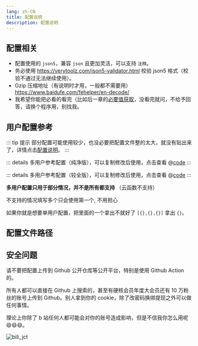 ```yaml
---
lang: zh-CN
title: 配置说明
description: 配置说明
---
```


## 配置相关

- 配置使用的 `json5`，兼容 `json` 且更加灵活，可以支持 `注释`。
- 务必使用 <https://verytoolz.com/json5-validator.html> 校验 json5 格式（校验不通过无法继续使用）。
- Gzip 压缩地址（有说明时才用，一般都不需要用）<https://www.baidufe.com/fehelper/en-decode/>
- 我希望你能把必看的看完（比如后一章的[必要值获取](./get_value.md)，没看完就问，不给予回答，请换个程序用，别找我。

## 用户配置参考

::: tip 提示
部分配置可能使用较少，也没必要把配置文件整的太大，就没有贴出来了，详情点击[配置说明](./account.md)。
:::

::: details 多用户参考配置（纯净版），可以复制修改后使用，点击查看
@[code](./prue.json5)
:::

::: details 多用户参考配置（较全版），可以复制修改后使用，点击查看
@[code](./all.json5)
:::

**多用户配置只用于部分情况，并不是所有都支持** （云函数不支持）

不支持的情况填写多个只会使用第一个, 不用担心

如果你就是想要单用户配置，把里面的一个拿出不就好了 `[{},{},{}]` 拿出 `{}`。

## 配置文件路径

<ConfigPath />

## 安全问题

请不要把配置上传到 Github 公开仓库等公开平台，特别是使用 Github Action 的。

所有人都可以直接在 Github 上搜索的，甚至有硬核会员年度大会员还有 10 万粉丝的账号上传到 Github。别人拿到你的 cookie，除了改密码换绑提现之外可以做任何事情。

理论上你除了 b 站任何人都可能会对你的账号造成影响，但是不信我你怎么用呢 😄😄😄。

![bili_jct](@imgs/bili_jct.png)
